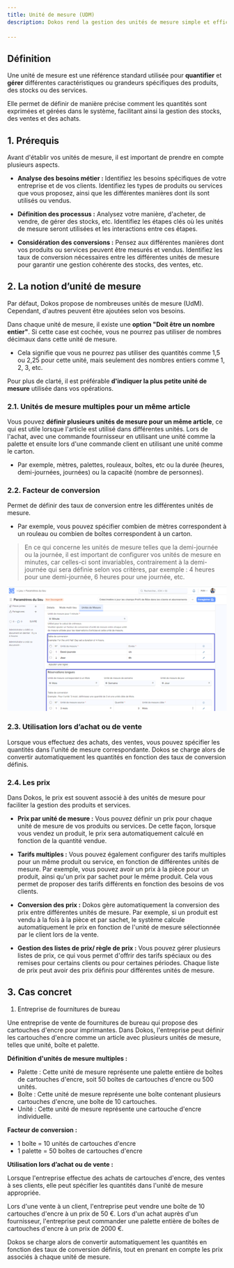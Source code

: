 ```yaml
---
title: Unité de mesure (UDM)
description: Dokos rend la gestion des unités de mesure simple et efficace, vous permettant ainsi d'acheter et de vendre avec des unités de mesure différentes.

---
```


## Définition

Une unité de mesure est une référence standard utilisée pour **quantifier** et **gérer** différentes caractéristiques ou grandeurs spécifiques des produits, des stocks ou des services.

Elle permet de définir de manière précise comment les quantités sont exprimées et gérées dans le système, facilitant ainsi la gestion des stocks, des ventes et des achats.

## 1. Prérequis 

Avant d'établir vos unités de mesure, il est important de prendre en compte plusieurs aspects.

- **Analyse des besoins métier :** Identifiez les besoins spécifiques de votre entreprise et de vos clients. Identifiez les types de produits ou services que vous proposez, ainsi que les différentes manières dont ils sont utilisés ou vendus.

- **Définition des processus :** Analysez votre manière, d'acheter, de vendre, de gérer des stocks, etc. Identifiez les étapes clés où les unités de mesure seront utilisées et les interactions entre ces étapes.

- **Considération des conversions :** Pensez aux différentes manières dont vos produits ou services peuvent être mesurés et vendus. Identifiez les taux de conversion nécessaires entre les différentes unités de mesure pour garantir une gestion cohérente des stocks, des ventes, etc.



## 2. La notion d’unité de mesure

Par défaut, Dokos propose de nombreuses unités de mesure (UdM).
Cependant, d'autres peuvent être ajoutées selon vos besoins.

Dans chaque unité de mesure, il existe une **option "Doit être un nombre entier"**. Si cette case est cochée, vous ne pourrez pas utiliser de nombres décimaux dans cette unité de mesure.

- Cela signifie que vous ne pourrez pas utiliser des quantités comme 1,5 ou 2,25 pour cette unité, mais seulement des nombres entiers comme 1, 2, 3, etc.

Pour plus de clarté, il est préférable **d'indiquer la plus petite unité de mesure** utilisée dans vos opérations.

### 2.1. Unités de mesure multiples pour un même article

Vous pouvez **définir plusieurs unités de mesure pour un même article**, ce qui est utile lorsque l'article est utilisé dans différentes unités. Lors de l'achat, avec une commande fournisseur en utilisant une unité comme la palette et ensuite lors d'une commande client en utilisant une unité comme le carton.

- Par exemple, mètres, palettes, rouleaux, boîtes, etc ou la durée (heures, demi-journées, journées) ou la capacité (nombre de personnes).

### 2.2. Facteur de conversion

Permet de définir des taux de conversion entre les différentes unités de mesure.

- Par exemple, vous pouvez spécifier combien de mètres correspondent à un rouleau ou combien de boîtes correspondent à un carton.

> En ce qui concerne les unités de mesure telles que la demi-journée ou la journée, il est important de configurer vos unités de mesure en minutes, car celles-ci sont invariables, contrairement à la demi-journée qui sera définie selon vos critères, par exemple : 4 heures pour une demi-journée, 6 heures pour une journée, etc.

![Image permettant de visualiser les paramètre du lieu afin de définir des conversion.](/conversionminute.png)


### 2.3. Utilisation lors d’achat ou de vente

Lorsque vous effectuez des achats, des ventes, vous pouvez spécifier les quantités dans l'unité de mesure correspondante. Dokos se charge alors de convertir automatiquement les quantités en fonction des taux de conversion définis.

### 2.4. Les prix

Dans Dokos, le prix est souvent associé à des unités de mesure pour faciliter la gestion des produits et services. 


- **Prix par unité de mesure :** Vous pouvez définir un prix pour chaque unité de mesure de vos produits ou services. De cette façon, lorsque vous vendez un produit, le prix sera automatiquement calculé en fonction de la quantité vendue.


- **Tarifs multiples :** Vous pouvez également configurer des tarifs multiples pour un même produit ou service, en fonction de différentes unités de mesure. Par exemple, vous pouvez avoir un prix à la pièce pour un produit, ainsi qu'un prix par sachet pour le même produit. Cela vous permet de proposer des tarifs différents en fonction des besoins de vos clients.


- **Conversion des prix :** Dokos gère automatiquement la conversion des prix entre différentes unités de mesure. Par exemple, si un produit est vendu à la fois à la pièce et par sachet, le système calcule automatiquement le prix en fonction de l'unité de mesure sélectionnée par le client lors de la vente.


- **Gestion des listes de prix/ règle de prix :** Vous pouvez gérer plusieurs listes de prix, ce qui vous permet d'offrir des tarifs spéciaux ou des remises pour certains clients ou pour certaines périodes. Chaque liste de prix peut avoir des prix définis pour différentes unités de mesure.


## 3. Cas concret

1. Entreprise de fournitures de bureau

Une entreprise de vente de fournitures de bureau qui propose des cartouches d'encre pour imprimantes. Dans Dokos, l'entreprise peut définir les cartouches d'encre comme un article avec plusieurs unités de mesure, telles que unité, boîte et palette.

**Définition d'unités de mesure multiples :**

- Palette : Cette unité de mesure représente une palette entière de boîtes de cartouches d'encre, soit 50 boîtes de cartouches d'encre ou 500 unités.
- Boîte : Cette unité de mesure représente une boîte contenant plusieurs cartouches d'encre, une boîte de 10 cartouches.
- Unité : Cette unité de mesure représente une cartouche d'encre individuelle.

**Facteur de conversion :**

- 1 boîte = 10 unités de cartouches d'encre
- 1 palette = 50 boîtes de cartouches d'encre

**Utilisation lors d’achat ou de vente :**

Lorsque l'entreprise effectue des achats de cartouches d'encre, des ventes à ses clients, elle peut spécifier les quantités dans l'unité de mesure appropriée.

Lors d'une vente à un client, l'entreprise peut vendre une boîte de 10 cartouches d'encre à un prix de 50 €.
Lors d'un achat auprès d'un fournisseur, l'entreprise peut commander une palette entière de boîtes de cartouches d'encre à un prix de 2000 €.

Dokos se charge alors de convertir automatiquement les quantités en fonction des taux de conversion définis, tout en prenant en compte les prix associés à chaque unité de mesure.
